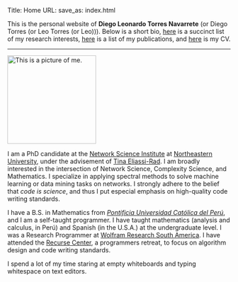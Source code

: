 Title: Home
URL:
save_as: index.html


This is the personal website of **Diego Leonardo Torres Navarrete** (or
Diego Torres (or Leo Torres (or Leo))). Below is a short bio,
[here](projects.html) is a succinct list of my research interests,
[here](science.html) is a list of my publications, and
[here]({attach}/static/resume.pdf) is my CV.



------------------------------------------------------------------------


<div class="my-pic">
<img alt="This is a picture of me."
     src="../images/pic.jpg"
     height="200"
     width="200"/>
</div>

I am a PhD candidate at the [Network Science
Institute](https://www.networkscienceinstitute.com/) at [Northeastern
University](https://www.northeastern.edu/), under the advisement of [Tina
Eliassi-Rad](http://eliassi.org/). I am broadly interested in the
intersection of Network Science, Complexity Science, and Mathematics.  I
specialize in applying spectral methods to solve machine learning or data
mining tasks on networks. I strongly adhere to the belief that *code is
science*, and thus I put especial emphasis on high-quality code writing
standards.

I have a B.S. in Mathematics from
[*Pontificia Universidad Católica del Perú*](http://www.pucp.edu.pe/), and
I am a self-taught programmer.  I have taught mathematics (analysis and
calculus, in Perú) and Spanish (in the U.S.A.) at the undergraduate level.
I was a Research Programmer at
[Wolfram Research South America](https://www.wolfram.com/).  I have
attended the [Recurse Center](https://www.recurse.com), a programmers
retreat, to focus on algorithm design and code writing standards.

I spend a lot of my time staring at empty whiteboards and typing whitespace
on text editors.
